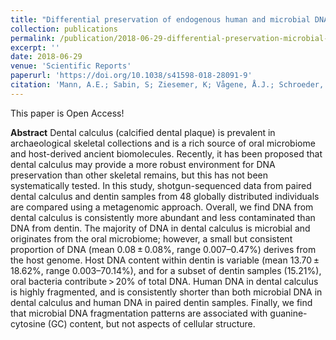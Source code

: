 ```yaml
---
title: "Differential preservation of endogenous human and microbial DNA in dental calculus and dentin"
collection: publications
permalink: /publication/2018-06-29-differential-preservation-microbial-endogenous
excerpt: ''
date: 2018-06-29
venue: 'Scientific Reports'
paperurl: 'https://doi.org/10.1038/s41598-018-28091-9'
citation: 'Mann, A.E.; Sabin, S; Ziesemer, K; Vågene, Å.J.; Schroeder, H; Ozga, A.T.; Sankaranarayanan, K; Hofman, C.A.; Fellows Yates, J.A.; Salazar-García, D.C.; Frohlich, B; Aldenderfer, M; Hoogland, M; Read, C; Milner, G.R.; Stone, A.C.; Lewis Jr., C.M; Krause, J; Hofman, C; Bos, K.I.; Warinner, C (2018) &quot;Differential preservation of endogenous human and microbial DNA in dental calculus and dentin&quot; Sci. Rep. 8(1) 8922'
---
```


This paper is Open Access!

**Abstract**
Dental calculus (calcified dental plaque) is prevalent in archaeological skeletal collections and is a rich source of oral microbiome and host-derived ancient biomolecules. Recently, it has been proposed that dental calculus may provide a more robust environment for DNA preservation than other skeletal remains, but this has not been systematically tested. In this study, shotgun-sequenced data from paired dental calculus and dentin samples from 48 globally distributed individuals are compared using a metagenomic approach. Overall, we find DNA from dental calculus is consistently more abundant and less contaminated than DNA from dentin. The majority of DNA in dental calculus is microbial and originates from the oral microbiome; however, a small but consistent proportion of DNA (mean 0.08 ± 0.08%, range 0.007–0.47%) derives from the host genome. Host DNA content within dentin is variable (mean 13.70 ± 18.62%, range 0.003–70.14%), and for a subset of dentin samples (15.21%), oral bacteria contribute > 20% of total DNA. Human DNA in dental calculus is highly fragmented, and is consistently shorter than both microbial DNA in dental calculus and human DNA in paired dentin samples. Finally, we find that microbial DNA fragmentation patterns are associated with guanine-cytosine (GC) content, but not aspects of cellular structure.